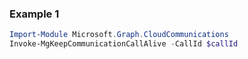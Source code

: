 ### Example 1
```powershell
Import-Module Microsoft.Graph.CloudCommunications
Invoke-MgKeepCommunicationCallAlive -CallId $callId
```
